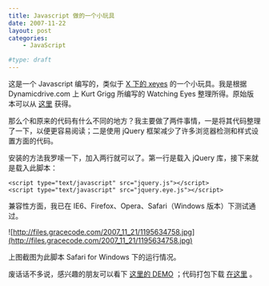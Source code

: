 ```yaml
---
title: Javascript 做的一个小玩具
date: 2007-11-22
layout: post
categories:
    - JavaScript

#type: draft
---
```


这是一个 Javascript 编写的，类似于  [X 下的 xeyes](http://packages.ubuntu.com/feisty/x11/xeyes)  的一个小玩具。我是根据 Dynamicdrive.com 上 Kurt Grigg 所编写的 Watching Eyes 整理所得。原始版本可以从 [这里](http://www.dynamicdrive.com/dynamicindex4/watcheye.htm) 获得。

那么个和原来的代码有什么不同的地方？我主要做了两件事情，一是将其代码整理了一下，以便更容易阅读；二是使用 jQuery 框架减少了许多浏览器检测和样式设置方面的代码。

安装的方法我罗嗦一下，加入两行就可以了。第一行是载入 jQuery 库，接下来就是载入此脚本：

```
<script type="text/javascript" src="jquery.js"></script>
<script type="text/javascript" src="jquery.eye.js"></script>
```

兼容性方面，我已在 IE6、Firefox、Opera、Safari（Windows 版本）下测试通过。

![http://files.gracecode.com/2007_11_21/1195634758.jpg](http://files.gracecode.com/2007_11_21/1195634758.jpg)

上图截图为此脚本 Safari for Windows 下的运行情况。

废话话不多说，感兴趣的朋友可以看下 [这里的 DEMO](http://lab.gracecode.com/historic/demo/WatchingEyes/) ；代码打包下载 [在这里](http://files.gracecode.com/2007_11_21/1195634589.zip) 。
